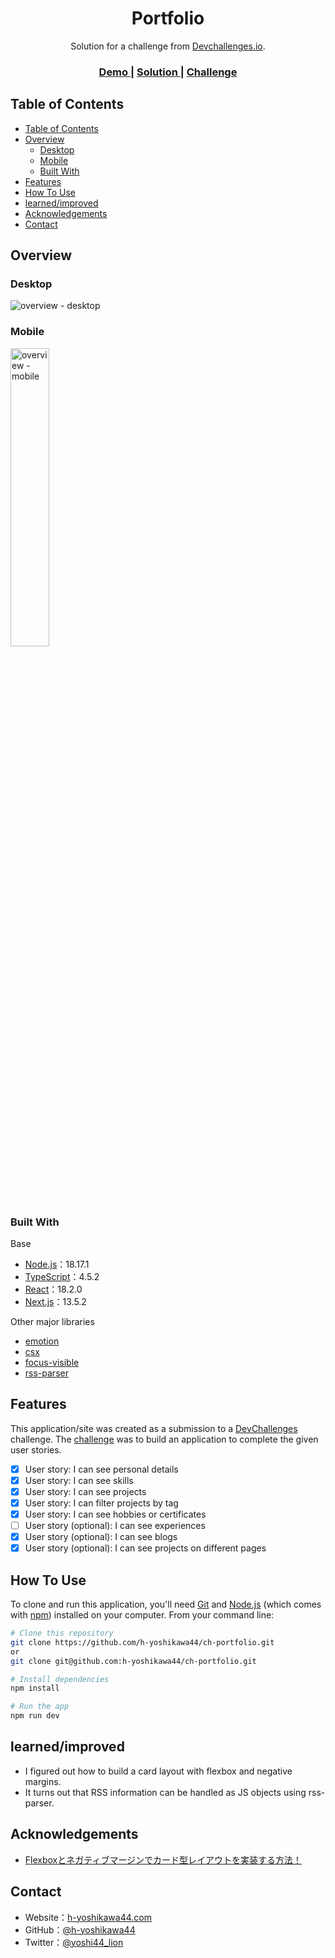 <!-- Please update value in the {}  -->

<h1 align="center">Portfolio</h1>

<div align="center">
   Solution for a challenge from  <a href="http://devchallenges.io" target="_blank">Devchallenges.io</a>.
</div>

<div align="center">
  <h3>
    <a href="https://ch-portfolio.vercel.app/">
      Demo
    </a>
    <span> | </span>
    <a href="https://devchallenges.io/solutions/FXqFVnJSWiGwUVT1RHb6">
      Solution
    </a>
    <span> | </span>
    <a href="https://devchallenges.io/challenges/5ZnOYsSXM24JWnCsNFlt">
      Challenge
    </a>
  </h3>
</div>

<!-- TABLE OF CONTENTS -->

## Table of Contents

- [Table of Contents](#table-of-contents)
- [Overview](#overview)
  - [Desktop](#desktop)
  - [Mobile](#mobile)
  - [Built With](#built-with)
- [Features](#features)
- [How To Use](#how-to-use)
- [learned/improved](#learnedimproved)
- [Acknowledgements](#acknowledgements)
- [Contact](#contact)

<!-- OVERVIEW -->

## Overview
### Desktop
![overview - desktop](/screenshots/desktop.png)

### Mobile
<img src="./screenshots/mobile.png" alt="overview - mobile" width="35%">

### Built With

<!-- This section should list any major frameworks that you built your project using. Here are a few examples.-->

Base
- [Node.js](https://nodejs.org/)：18.17.1
- [TypeScript](https://www.typescriptlang.org/)：4.5.2
- [React](https://reactjs.org/)：18.2.0
- [Next.js](https://nextjs.org/)：13.5.2

Other major libraries
- [emotion](https://emotion.sh/)
- [csx](https://typestyle.github.io/#/colors)
- [focus-visible](https://github.com/WICG/focus-visible)
- [rss-parser](https://github.com/rbren/rss-parser)

## Features

<!-- List the features of your application or follow the template. Don't share the figma file here :) -->

This application/site was created as a submission to a [DevChallenges](https://devchallenges.io/challenges) challenge. The [challenge](https://devchallenges.io/challenges/5ZnOYsSXM24JWnCsNFlt) was to build an application to complete the given user stories.

- [x] User story: I can see personal details
- [x] User story: I can see skills
- [x] User story: I can see projects
- [x] User story: I can filter projects by tag
- [x] User story: I can see hobbies or certificates
- [ ] User story (optional): I can see experiences
- [x] User story (optional): I can see blogs
- [x] User story (optional): I can see projects on different pages

## How To Use

<!-- Example: -->

To clone and run this application, you'll need [Git](https://git-scm.com) and [Node.js](https://nodejs.org/en/download/) (which comes with [npm](https://www.npmjs.com/)) installed on your computer. From your command line:

```bash
# Clone this repository
git clone https://github.com/h-yoshikawa44/ch-portfolio.git
or
git clone git@github.com:h-yoshikawa44/ch-portfolio.git

# Install dependencies
npm install

# Run the app
npm run dev
```

## learned/improved
- I figured out how to build a card layout with flexbox and negative margins.
- It turns out that RSS information can be handled as JS objects using rss-parser.

## Acknowledgements

<!-- This section should list any articles or add-ons/plugins that helps you to complete the project. This is optional but it will help you in the future. For example: -->

- [Flexboxとネガティブマージンでカード型レイアウトを実装する方法！](https://moshashugyo.com/media/flexbox-negative-margin)

## Contact

- Website：[h-yoshikawa44.com](https://h-yoshikawa44.com)
- GitHub：[@h-yoshikawa44](https://github.com/h-yoshikawa44)
- Twitter：[@yoshi44_lion](https://twitter.com/yoshi44_lion)
